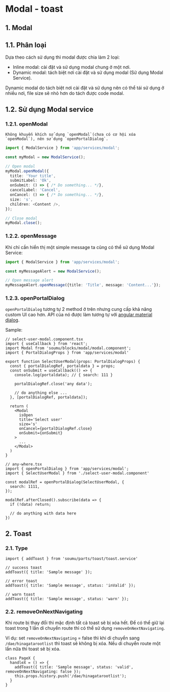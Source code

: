 # Modal - toast

## 1. Modal
## 1.1. Phân loại
Dựa theo cách sử dụng thì modal được chia làm 2 loại:
- Inline modal: cài đặt và sử dụng modal chung ở một nơi.
- Dynamic modal: tách biệt nơi cài đặt và sử dụng modal (Sử dụng Modal Service).

Dynamic modal do tách biệt nơi cài đặt và sử dụng nên có thể tái sử dụng ở nhiều nơi, file size sẽ nhỏ hơn do tách được code modal.

## 1.2. Sử dụng Modal service
### 1.2.1. openModal
```
Không khuyến khích sử dụng `openModal`(chưa có cơ hội xóa `openModal`), nên sử dụng `openPortalDialog`.
```

```ts
import { ModalService } from 'app/services/modal';

const myModal = new ModalService();

// Open modal
myModal.openModal({
  title: 'Your title',
  submitLabel: 'Ok',
  onSubmit: () => { /* Do something... */},
  cancelLabel: 'Cancel',
  onCancel: () => { /* Do something... */},
  size: 's',
  children: <Content />,
});

// Close modal
myModal.close();
```

### 1.2.2. openMessage
Khi chỉ cần hiển thị một simple message ta cũng có thể sử dụng Modal Service:
```ts
import { ModalService } from 'app/services/modal';

const myMessageAlert = new ModalService();

// Open message alert
myMessageAlert.openMessage({title: 'Title', message: 'Content...'});

```

### 1.2.3. openPortalDialog
`openPortalDialog` tương tự 2 method ở trên nhưng cung cấp khả năng custom UI cao hơn. API của nó được làm tương tự với [angular material dialog](https://material.angular.io/components/dialog).

Sample:
```tsx
// select-user-modal.component.tsx
import { useCallback } from 'react';
import Modal from 'soumu/blocks/modal/modal.component';
import { PortalDialogProps } from 'app/services/modal'

export function SelectUserModal(props: PortalDialogProps) {
  const { portalDialogRef, portaldata } = props;
  const onSubmit = useCallback(() => {
    console.log(portaldata); // { search: 111 }

    portalDialogRef.close('any data');

    // do anything else ...
  }, [portalDialogRef, portaldata]);

  return (
    <Modal
      isOpen
      title='Select user'
      size='s'
      onCancel={portalDialogRef.close}
      onSubmit={onSubmit}
    >
      ...
    </Modal>
  )
}

// any-where.tsx
import { openPortalDialog } from 'app/services/modal';
import { SelectUserModal } from './select-user-modal.component'

const modalRef = openPortalDialog(SelectUserModal, {
  search: 1111,
});

modalRef.afterClosed().subscribe(data => {
  if (!data) return;

  // do anything with data here
})
```

## 2. Toast
### 2.1. Type
```tsx
import { addToast } from 'soumu/parts/toast/toast.service'

// success toast
addToast({ title: 'Sample message' });

// error toast
addToast({ title: 'Sample message', status: 'inValid' });

// warn toast
addToast({ title: 'Sample message', status: 'warn' });
```

### 2.2. removeOnNextNavigating
Khi route bị thay đổi thì mặc định tất cả toast sẽ bị xóa hết. Để có thể giữ lại toast trong 1 lần di chuyển route thì có thể sử dụng `removeOnNextNavigating`.

Ví dụ: set `removeOnNextNavigating` = false thì khi di chuyển sang `/dae/hinagatarootlist` thì toast sẽ không bị xóa. Nếu di chuyển route một lần nữa thì toast sẽ bị xóa.

```tsx
class PageX {
  handleX = () => {
    addToast({ title: 'Sample message', status: 'valid', removeOnNextNavigating: false });
    this.props.history.push('/dae/hinagatarootlist');
  }
}
```